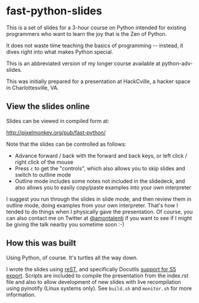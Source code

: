 # fast-python-slides

This is a set of slides for a 3-hour course on Python intended for existing programmers who want to learn the joy that is the Zen of Python.

It does not waste time teaching the basics of programming -- instead, it dives right into what makes Python special.

This is an abbreviated version of my longer course available at python-adv-slides.

This was initially prepared for a presentation at HackCville, a hacker space in Charlottesville, VA.

## View the slides online

Slides can be viewed in compiled form at:

http://pixelmonkey.org/pub/fast-python/

Note that the slides can be controlled as follows:

 * Advance forward / back with the forward and back keys, or left click / right click of the mouse
 * Press `c` to get the "controls", which also allows you to skip slides and switch to outline mode
 * Outline mode includes some notes not included in the slidedeck, and also allows you to easily copy/paste examples into your own interpreter

I suggest you run through the slides in slide mode, and then review them in outline mode, doing examples from your own interpreter. That's how I tended to do things when I physically gave the presentation. Of course, you can also contact me on Twitter at [@amontalenti](http://twitter.com/amontalenti) if you want to see if I might be giving the talk nearby you sometime soon :-)

## How this was built

Using Python, of course. It's turtles all the way down.

I wrote the slides using [reST](http://docutils.sourceforge.net/rst.html), and specifically Docutils [support for S5 export](http://docutils.sourceforge.net/docs/user/slide-shows.html). Scripts are included to compile the presentation from the index.rst file and also to allow development of new slides with live recompilation using pyinotify (Linux systems only). See `build.sh` and `monitor.sh` for more information.
